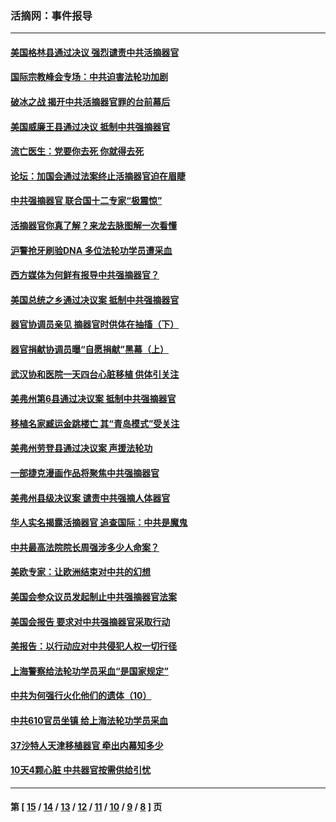 ### 活摘网：事件报导
---
#### [美国格林县通过决议 强烈谴责中共活摘器官](../../pages/nf5877/n13119367.md?08030430) 
#### [国际宗教峰会专场：中共迫害法轮功加剧](../../pages/nf5877/n13088279.md?08030430) 
#### [破冰之战 揭开中共活摘器官罪的台前幕后](../../pages/nf5877/n13082457.md?08030430) 
#### [美国威廉王县通过决议 抵制中共强摘器官](../../pages/nf5877/n13056521.md?08030430) 
#### [流亡医生：党要你去死 你就得去死](../../pages/nf5877/n13052835.md?08030430) 
#### [论坛：加国会通过法案终止活摘器官迫在眉睫](../../pages/nf5877/n13029839.md?08030430) 
#### [中共强摘器官 联合国十二专家“极震惊”](../../pages/nf5877/n13024313.md?08030430) 
#### [活摘器官你真了解？来龙去脉图解一次看懂](../../pages/nf5877/n13013820.md?08030430) 
#### [沪警抢牙刷验DNA 多位法轮功学员遭采血](../../pages/nf5877/n12969218.md?08030430) 
#### [西方媒体为何鲜有报导中共强摘器官？](../../pages/nf5877/n12932034.md?08030430) 
#### [美国总统之乡通过决议案 抵制中共强摘器官](../../pages/nf5877/n12908242.md?08030430) 
#### [器官协调员亲见 摘器官时供体在抽搐（下）](../../pages/nf5877/n12898622.md?08030430) 
#### [器官捐献协调员曝“自愿捐献”黑幕（上）](../../pages/nf5877/n12878830.md?08030430) 
#### [武汉协和医院一天四台心脏移植 供体引关注](../../pages/nf5877/n12863175.md?08030430) 
#### [美弗州第6县通过决议案 抵制中共强摘器官](../../pages/nf5877/n12805218.md?08030430) 
#### [移植名家臧运金跳楼亡 其“青岛模式”受关注](../../pages/nf5877/n12803746.md?08030430) 
#### [美弗州劳登县通过决议案 声援法轮功](../../pages/nf5877/n12785715.md?08030430) 
#### [一部捷克漫画作品将聚焦中共强摘器官](../../pages/nf5877/n12785954.md?08030430) 
#### [美弗州县级决议案 谴责中共强摘人体器官](../../pages/nf5877/n12721290.md?08030430) 
#### [华人实名揭露活摘器官 追查国际：中共是魔鬼](../../pages/nf5877/n12691724.md?08030430) 
#### [中共最高法院院长周强涉多少人命案？](../../pages/nf5877/n12678074.md?08030430) 
#### [美欧专家：让欧洲结束对中共的幻想](../../pages/nf5877/n12652921.md?08030430) 
#### [美国会参众议员发起制止中共强摘器官法案](../../pages/nf5877/n12627668.md?08030430) 
#### [美国会报告 要求对中共强摘器官采取行动](../../pages/nf5877/n12448233.md?08030430) 
#### [美报告：以行动应对中共侵犯人权一切行径](../../pages/nf5877/n12443204.md?08030430) 
#### [上海警察给法轮功学员采血“是国家规定”](../../pages/nf5877/n12371027.md?08030430) 
#### [中共为何强行火化他们的遗体（10）](../../pages/nf5877/n12352363.md?08030430) 
#### [中共610官员坐镇 给上海法轮功学员采血](../../pages/nf5877/n12350295.md?08030430) 
#### [37沙特人天津移植器官 牵出内幕知多少](../../pages/nf5877/n12338586.md?08030430) 
#### [10天4颗心脏 中共器官按需供给引忧](../../pages/nf5877/n12326366.md?08030430) 

---
#### 第 [ [15](./15.md?08030430) / [14](./14.md?08030430) / [13](./13.md?08030430) / [12](./12.md?08030430) / [11](./11.md?08030430) / [10](./10.md?08030430) / [9](./9.md?08030430) / [8](./8.md?08030430) ] 页
